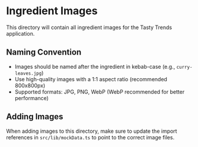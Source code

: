 
# Ingredient Images

This directory will contain all ingredient images for the Tasty Trends application.

## Naming Convention

- Images should be named after the ingredient in kebab-case (e.g., `curry-leaves.jpg`)
- Use high-quality images with a 1:1 aspect ratio (recommended 800x800px)
- Supported formats: JPG, PNG, WebP (WebP recommended for better performance)

## Adding Images

When adding images to this directory, make sure to update the import references in `src/lib/mockData.ts` to point to the correct image files.
